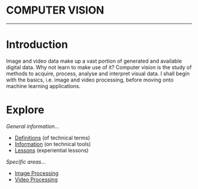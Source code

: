 <h1>COMPUTER VISION</h1>

---

# Introduction
Image and video data make up a vast portion of generated and available digital data. Why not learn to make use of it? Computer vision is the study of methods to acquire, process, analyse and interpret visual data. I shall begin with the basics, i.e. image and video processing, before moving onto machine learning applications.

# Explore
_General information_...

- [Definitions](https://github.com/pranigopu/computerVision/blob/main/definitions.md) (of technical terms)
- [Information](https://github.com/pranigopu/computerVision/blob/main/information.md) (on technical tools)
- [Lessons](https://github.com/pranigopu/computerVision/blob/main/lessons.md) (experiential lessons)

_Specific areas_...

- [Image Processing](https://github.com/pranigopu/computerVision/tree/main/imageProcessing)
- [Video Processing](https://github.com/pranigopu/computerVision/tree/main/videoProcessing)
